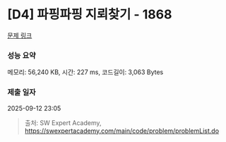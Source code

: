 # [D4] 파핑파핑 지뢰찾기 - 1868 

[문제 링크](https://swexpertacademy.com/main/code/problem/problemDetail.do?contestProbId=AV5LwsHaD1MDFAXc) 

### 성능 요약

메모리: 56,240 KB, 시간: 227 ms, 코드길이: 3,063 Bytes

### 제출 일자

2025-09-12 23:05



> 출처: SW Expert Academy, https://swexpertacademy.com/main/code/problem/problemList.do